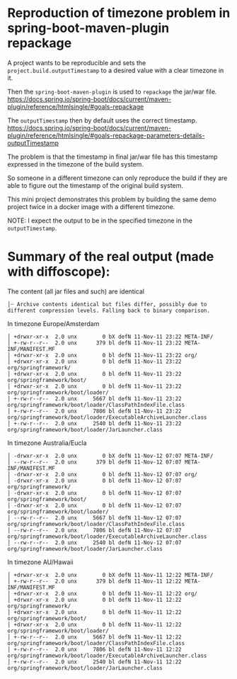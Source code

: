 # Reproduction of timezone problem in spring-boot-maven-plugin repackage

A project wants to be reproducible and sets the `project.build.outputTimestamp` to a desired value with a clear timezone in it.

Then the `spring-boot-maven-plugin` is used to `repackage` the jar/war file.
https://docs.spring.io/spring-boot/docs/current/maven-plugin/reference/htmlsingle/#goals-repackage

The `outputTimestamp` then by default uses the correct timestamp.
https://docs.spring.io/spring-boot/docs/current/maven-plugin/reference/htmlsingle/#goals-repackage-parameters-details-outputTimestamp

The problem is that the timestamp in final jar/war file has this timestamp expressed in the timezone of the build system.

So someone in a different timezone can only reproduce the build if they are able to figure out the timestamp of the original build system.

This mini project demonstrates this problem by building the same demo project twice in a docker image with a different timezone.

NOTE: I expect the output to be in the specified timezone in the `outputTimestamp`.

# Summary of the real output (made with diffoscope):

The content (all jar files and such) are identical

    │┄ Archive contents identical but files differ, possibly due to different compression levels. Falling back to binary comparison.

In timezone Europe/Amsterdam

    │ +drwxr-xr-x  2.0 unx        0 bX defN 11-Nov-11 23:22 META-INF/
    │ +-rw-r--r--  2.0 unx      379 bl defN 11-Nov-11 23:22 META-INF/MANIFEST.MF
    │ +drwxr-xr-x  2.0 unx        0 bl defN 11-Nov-11 23:22 org/
    │ +drwxr-xr-x  2.0 unx        0 bl defN 11-Nov-11 23:22 org/springframework/
    │ +drwxr-xr-x  2.0 unx        0 bl defN 11-Nov-11 23:22 org/springframework/boot/
    │ +drwxr-xr-x  2.0 unx        0 bl defN 11-Nov-11 23:22 org/springframework/boot/loader/
    │ +-rw-r--r--  2.0 unx     5667 bl defN 11-Nov-11 23:22 org/springframework/boot/loader/ClassPathIndexFile.class
    │ +-rw-r--r--  2.0 unx     7806 bl defN 11-Nov-11 23:22 org/springframework/boot/loader/ExecutableArchiveLauncher.class
    │ +-rw-r--r--  2.0 unx     2540 bl defN 11-Nov-11 23:22 org/springframework/boot/loader/JarLauncher.class

In timezone Australia/Eucla

    │ -drwxr-xr-x  2.0 unx        0 bX defN 11-Nov-12 07:07 META-INF/
    │ --rw-r--r--  2.0 unx      379 bl defN 11-Nov-12 07:07 META-INF/MANIFEST.MF
    │ -drwxr-xr-x  2.0 unx        0 bl defN 11-Nov-12 07:07 org/
    │ -drwxr-xr-x  2.0 unx        0 bl defN 11-Nov-12 07:07 org/springframework/
    │ -drwxr-xr-x  2.0 unx        0 bl defN 11-Nov-12 07:07 org/springframework/boot/
    │ -drwxr-xr-x  2.0 unx        0 bl defN 11-Nov-12 07:07 org/springframework/boot/loader/
    │ --rw-r--r--  2.0 unx     5667 bl defN 11-Nov-12 07:07 org/springframework/boot/loader/ClassPathIndexFile.class
    │ --rw-r--r--  2.0 unx     7806 bl defN 11-Nov-12 07:07 org/springframework/boot/loader/ExecutableArchiveLauncher.class
    │ --rw-r--r--  2.0 unx     2540 bl defN 11-Nov-12 07:07 org/springframework/boot/loader/JarLauncher.class
    
In timezone AU/Hawaii

    │ +drwxr-xr-x  2.0 unx        0 bX defN 11-Nov-11 12:22 META-INF/
    │ +-rw-r--r--  2.0 unx      379 bl defN 11-Nov-11 12:22 META-INF/MANIFEST.MF
    │ +drwxr-xr-x  2.0 unx        0 bl defN 11-Nov-11 12:22 org/
    │ +drwxr-xr-x  2.0 unx        0 bl defN 11-Nov-11 12:22 org/springframework/
    │ +drwxr-xr-x  2.0 unx        0 bl defN 11-Nov-11 12:22 org/springframework/boot/
    │ +drwxr-xr-x  2.0 unx        0 bl defN 11-Nov-11 12:22 org/springframework/boot/loader/
    │ +-rw-r--r--  2.0 unx     5667 bl defN 11-Nov-11 12:22 org/springframework/boot/loader/ClassPathIndexFile.class
    │ +-rw-r--r--  2.0 unx     7806 bl defN 11-Nov-11 12:22 org/springframework/boot/loader/ExecutableArchiveLauncher.class
    │ +-rw-r--r--  2.0 unx     2540 bl defN 11-Nov-11 12:22 org/springframework/boot/loader/JarLauncher.class

